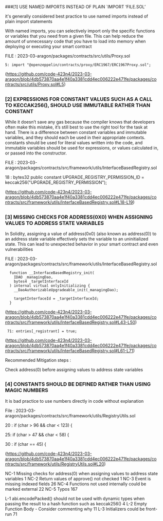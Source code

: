 ##
###[1] USE NAMED IMPORTS INSTEAD OF PLAIN `IMPORT ‘FILE.SOL’

it's generally considered best practice to use named imports instead of plain import statements

With named imports, you can selectively import only the specific functions or variables that you need from a given file. This can help reduce the amount of unnecessary code that you have to load into memory when deploying or executing your smart contract

FILE : 2023-03-aragon/packages/contracts/src/utils/Proxy.sol

    5: import "@openzeppelin/contracts/proxy/ERC1967/ERC1967Proxy.sol";

(https://github.com/code-423n4/2023-03-aragon/blob/4db573870aa4e1f40a3381cdd4ec006222e471fe/packages/contracts/src/utils/Proxy.sol#L5)

##
### [2] EXPRESSIONS FOR CONSTANT VALUES SUCH AS A CALL TO KECCAK256(), SHOULD USE IMMUTABLE RATHER THAN CONSTANT

While it doesn’t save any gas because the compiler knows that developers often make this mistake, it’s still best to use the right tool for the task at hand. There is a difference between constant variables and immutable variables, and they should each be used in their appropriate contexts. constants should be used for literal values written into the code, and immutable variables should be used for expressions, or values calculated in, or passed into the constructor.

FILE : 2023-03-aragon/packages/contracts/src/framework/utils/InterfaceBasedRegistry.sol

   18 :  bytes32 public constant UPGRADE_REGISTRY_PERMISSION_ID =
        keccak256("UPGRADE_REGISTRY_PERMISSION");

(https://github.com/code-423n4/2023-03-aragon/blob/4db573870aa4e1f40a3381cdd4ec006222e471fe/packages/contracts/src/framework/utils/InterfaceBasedRegistry.sol#L18-L19)

##
### [3] MISSING CHECKS FOR ADDRESS(0X0) WHEN ASSIGNING VALUES TO ADDRESS STATE VARIABLES

In Solidity, assigning a value of address(0x0) (also known as address(0)) to an address state variable effectively sets the variable to an uninitialized state. This can lead to unexpected behavior in your smart contract and even vulnerabilities

FILE : 2023-03-aragon/packages/contracts/src/framework/utils/InterfaceBasedRegistry.sol

      function __InterfaceBasedRegistry_init(
        IDAO _managingDao,
        bytes4 _targetInterfaceId
      ) internal virtual onlyInitializing {
        __DaoAuthorizableUpgradeable_init(_managingDao);

        targetInterfaceId = _targetInterfaceId;
      }

(https://github.com/code-423n4/2023-03-aragon/blob/4db573870aa4e1f40a3381cdd4ec006222e471fe/packages/contracts/src/framework/utils/InterfaceBasedRegistry.sol#L43-L50)

     71: entries[_registrant] = true;

(https://github.com/code-423n4/2023-03-aragon/blob/4db573870aa4e1f40a3381cdd4ec006222e471fe/packages/contracts/src/framework/utils/InterfaceBasedRegistry.sol#L61-L71)

Recommended Mitigation steps :

Check address(0) before assigning values to address state variables 

##

### [4] CONSTANTS SHOULD BE DEFINED RATHER THAN USING MAGIC NUMBERS

  It is bad practice to use numbers directly in code without explanation

File : 2023-03-aragon/packages/contracts/src/framework/utils/RegistryUtils.sol

   20 :  if (char > 96 && char < 123) {

   25:  if (char > 47 && char < 58) {

   30 :  if (char == 45) {

(https://github.com/code-423n4/2023-03-aragon/blob/4db573870aa4e1f40a3381cdd4ec006222e471fe/packages/contracts/src/framework/utils/RegistryUtils.sol#L20)






NC-1	Missing checks for address(0) when assigning values to address state variables	1
NC-2	Return values of approve() not checked	1
NC-3	Event is missing indexed fields	26
NC-4	Functions not used internally could be marked external	22
NC-5	Typos	167

L-1	abi.encodePacked() should not be used with dynamic types when passing the result to a hash function such as keccak256()	4
L-2	Empty Function Body - Consider commenting why	11
L-3	Initializers could be front-run	71




